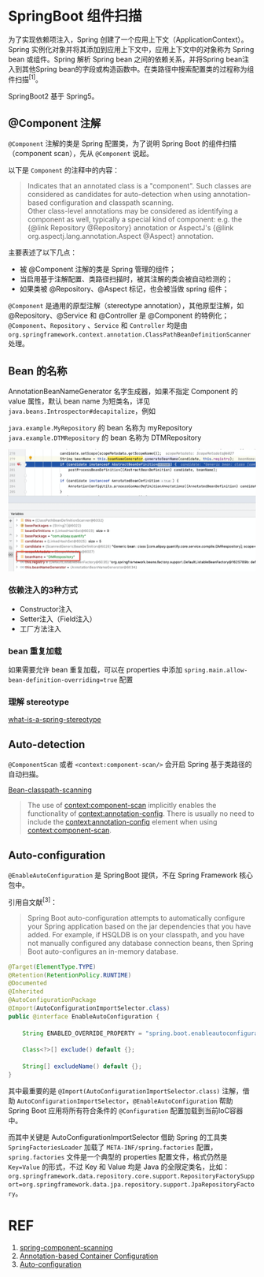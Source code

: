 
# SpringBoot 组件扫描
为了实现依赖项注入，Spring 创建了一个应用上下文（ApplicationContext）。Spring 实例化对象并将其添加到应用上下文中，应用上下文中的对象称为 Spring bean 或组件。Spring 解析 Spring bean 之间的依赖关系，并将Spring bean注入到其他Spring bean的字段或构造函数中。在类路径中搜索配置类的过程称为组件扫描<sup>[1]</sup>。

SpringBoot2 基于 Spring5。

## @Component 注解
`@Component` 注解的类是 Spring 配置类，为了说明 Spring Boot 的组件扫描（component scan），先从 `@Component` 说起。 

以下是 `Component` 的注释中的内容：
>Indicates that an annotated class is a "component".
Such classes are considered as candidates for auto-detection
when using annotation-based configuration and classpath scanning.  
Other class-level annotations may be considered as identifying
a component as well, typically a special kind of component:
e.g. the {@link Repository @Repository} annotation or AspectJ's
{@link org.aspectj.lang.annotation.Aspect @Aspect} annotation.

主要表述了以下几点：
- 被 @Component 注解的类是 Spring 管理的组件；
- 当启用基于注解配置、类路径扫描时，被其注解的类会被自动检测的；
- 如果类被 @Repository、@Aspect 标记，也会被当做 spring 组件；

`@Component` 是通用的原型注解（stereotype annotation），其他原型注解，如 @Repository、@Service 和 @Controller 是 @Component 的特例化；  
`@Component`、`Repository` 、`Service` 和 `Controller` 均是由 `org.springframework.context.annotation.ClassPathBeanDefinitionScanner` 处理。

## Bean 的名称
AnnotationBeanNameGenerator 名字生成器，如果不指定 Component 的 value 属性，默认 bean name 为短类名，详见 `java.beans.Introspector#decapitalize`，例如

`java.example.MyRepository` 的 bean 名称为 myRepository  
`java.example.DTMRepository` 的 bean 名称为 DTMRepository

![component-defaule-bean-name](images/component-defaule-bean-name.png)  

### 依赖注入的3种方式
- Constructor注入
- Setter注入（Field注入）
- 工厂方法注入

### bean 重复加载

如果需要允许 bean 重复加载，可以在 properties 中添加 `spring.main.allow-bean-definition-overriding=true` 配置

### 理解 stereotype 

[what-is-a-spring-stereotype](https://stackoverflow.com/questions/14756486/what-is-a-spring-stereotype)

## Auto-detection

`@ComponentScan` 或者 `<context:component-scan/>` 会开启 Spring 基于类路径的自动扫描。

[Bean-classpath-scanning](https://docs.spring.io/spring-framework/docs/current/reference/html/core.html#beans-classpath-scanning)
>The use of <context:component-scan> implicitly enables the functionality of <context:annotation-config>. There is usually no need to include the <context:annotation-config> element when using <context:component-scan>.

## Auto-configuration

`@EnableAutoConfiguration` 是 SpringBoot 提供，不在 Spring Framework 核心包中。

引用自文献<sup>[3]</sup>：
>Spring Boot auto-configuration attempts to automatically configure your Spring application based on the jar dependencies that you have added. For example, if HSQLDB is on your classpath, and you have not manually configured any database connection beans, then Spring Boot auto-configures an in-memory database.

```Java 
@Target(ElementType.TYPE)
@Retention(RetentionPolicy.RUNTIME)
@Documented
@Inherited
@AutoConfigurationPackage
@Import(AutoConfigurationImportSelector.class)
public @interface EnableAutoConfiguration {

	String ENABLED_OVERRIDE_PROPERTY = "spring.boot.enableautoconfiguration";

	Class<?>[] exclude() default {};
	
	String[] excludeName() default {};
}
```

其中最重要的是 `@Import(AutoConfigurationImportSelector.class)` 注解，借助 `AutoConfigurationImportSelector`，`@EnableAutoConfiguration` 帮助 Spring Boot 应用将所有符合条件的 `@Configuration` 配置加载到当前IoC容器中。

而其中关键是 AutoConfigurationImportSelector 借助 Spring 的工具类 `SpringFactoriesLoader` 加载了 `META-INF/spring.factories` 配置，`spring.factories` 文件是一个典型的 properties 配置文件，格式仍然是 `Key=Value` 的形式，不过 Key 和 Value 均是 Java 的全限定类名，比如：`org.springframework.data.repository.core.support.RepositoryFactorySupport=org.springframework.data.jpa.repository.support.JpaRepositoryFactory`。

# REF
1. [spring-component-scanning](https://reflectoring.io/spring-component-scanning/)
2. [Annotation-based Container Configuration](https://docs.spring.io/spring-framework/docs/current/reference/html/core.html#beans-annotation-config)
3. [Auto-configuration](https://docs.spring.io/spring-boot/docs/current/reference/htmlsingle/#using.auto-configuration)
